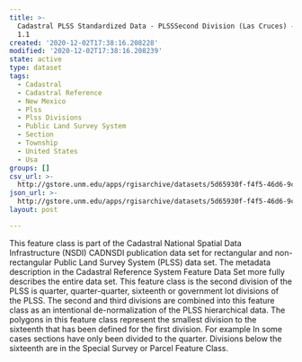 ```yaml
---
title: >-
  Cadastral PLSS Standardized Data - PLSSSecond Division (Las Cruces) - Version
  1.1
created: '2020-12-02T17:38:16.208228'
modified: '2020-12-02T17:38:16.208239'
state: active
type: dataset
tags:
  - Cadastral
  - Cadastral Reference
  - New Mexico
  - Plss
  - Plss Divisions
  - Public Land Survey System
  - Section
  - Township
  - United States
  - Usa
groups: []
csv_url: >-
  http://gstore.unm.edu/apps/rgisarchive/datasets/5d65930f-f4f5-46d6-9c63-c2f837300c32/PLSSSecond_Division_LAS_CRUCES.derived.csv
json_url: >-
  http://gstore.unm.edu/apps/rgisarchive/datasets/5d65930f-f4f5-46d6-9c63-c2f837300c32/PLSSSecond_Division_LAS_CRUCES.derived.json
layout: post

---
```

 This feature class is part of the Cadastral National Spatial Data
                Infrastructure (NSDI) CADNSDI publication data set for rectangular and
                non-rectangular Public Land Survey System (PLSS) data set. The metadata description
                in the Cadastral Reference System Feature Data Set more fully describes the entire
                data set. This feature class is the second division of the PLSS is quarter,
                quarter-quarter, sixteenth or government lot divisions of the PLSS. The second and
                third divisions are combined into this feature class as an intentional
                de-normalization of the PLSS hierarchical data. The polygons in this feature class
                represent the smallest division to the sixteenth that has been defined for the first
                division. For example In some cases sections have only been divided to the quarter.
                Divisions below the sixteenth are in the Special Survey or Parcel Feature Class. 
